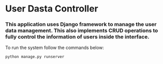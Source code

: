 # User Dasta Controller
### This application uses Django framework to manage the user data management. This also implements CRUD operations to fully control the information of users inside the interface.

To run the system follow the commands below:
```
python manage.py runserver
```
